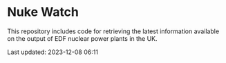 # Nuke Watch

This repository includes code for retrieving the latest information available on the output of EDF nuclear power plants in the UK.

Last updated: 2023-12-08 06:11
